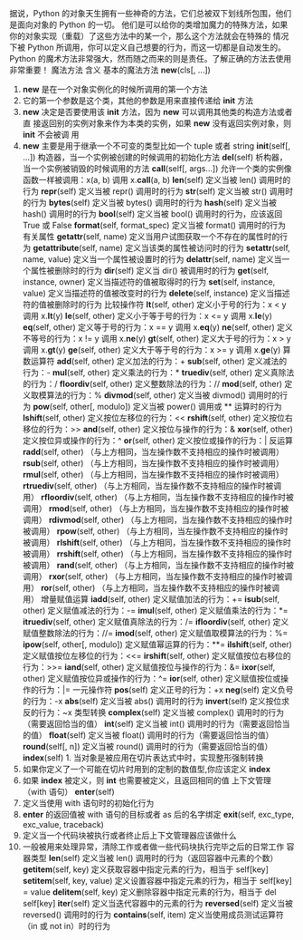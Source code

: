 据说，Python 的对象天生拥有一些神奇的方法，它们总被双下划线所包围，他们是面向对象的 Python 的一切。
他们是可以给你的类增加魔力的特殊方法，如果你的对象实现（重载）了这些方法中的某一个，那么这个方法就会在特殊的
情况下被 Python 所调用，你可以定义自己想要的行为，而这一切都是自动发生的。
Python 的魔术方法非常强大，然而随之而来的则是责任。了解正确的方法去使用非常重要！
魔法方法 含义
基本的魔法方法
__new__(cls[, ...])
1. __new__ 是在一个对象实例化的时候所调用的第一个方法
2. 它的第一个参数是这个类，其他的参数是用来直接传递给 __init__ 方法
3. __new__ 决定是否要使用该 __init__ 方法，因为 __new__ 可以调用其他类的构造方法或者直
接返回别的实例对象来作为本类的实例，如果 __new__ 没有返回实例对象，则 __init__ 不会被调
用
4. __new__ 主要是用于继承一个不可变的类型比如一个 tuple 或者 string
__init__(self[, ...]) 构造器，当一个实例被创建的时候调用的初始化方法
__del__(self) 析构器，当一个实例被销毁的时候调用的方法
__call__(self[, args...]) 允许一个类的实例像函数一样被调用：x(a, b) 调用 x.__call__(a, b)
__len__(self) 定义当被 len() 调用时的行为
__repr__(self) 定义当被 repr() 调用时的行为
__str__(self) 定义当被 str() 调用时的行为
__bytes__(self) 定义当被 bytes() 调用时的行为
__hash__(self) 定义当被 hash() 调用时的行为
__bool__(self) 定义当被 bool() 调用时的行为，应该返回 True 或 False
__format__(self, format_spec) 定义当被 format() 调用时的行为
有关属性
__getattr__(self, name) 定义当用户试图获取一个不存在的属性时的行为
__getattribute__(self, name) 定义当该类的属性被访问时的行为
__setattr__(self, name, value) 定义当一个属性被设置时的行为
__delattr__(self, name) 定义当一个属性被删除时的行为
__dir__(self) 定义当 dir() 被调用时的行为
__get__(self, instance, owner) 定义当描述符的值被取得时的行为
__set__(self, instance, value) 定义当描述符的值被改变时的行为
__delete__(self, instance) 定义当描述符的值被删除时的行为
比较操作符
__lt__(self, other) 定义小于号的行为：x < y 调用 x.__lt__(y)
__le__(self, other) 定义小于等于号的行为：x <= y 调用 x.__le__(y)
__eq__(self, other) 定义等于号的行为：x == y 调用 x.__eq__(y)
__ne__(self, other) 定义不等号的行为：x != y 调用 x.__ne__(y)
__gt__(self, other) 定义大于号的行为：x > y 调用 x.__gt__(y)
__ge__(self, other) 定义大于等于号的行为：x >= y 调用 x.__ge__(y)
算数运算符
__add__(self, other) 定义加法的行为：+
__sub__(self, other) 定义减法的行为：-
__mul__(self, other) 定义乘法的行为：*
__truediv__(self, other) 定义真除法的行为：/
__floordiv__(self, other) 定义整数除法的行为：//
__mod__(self, other) 定义取模算法的行为：%
__divmod__(self, other) 定义当被 divmod() 调用时的行为
__pow__(self, other[, modulo]) 定义当被 power() 调用或 ** 运算时的行为
__lshift__(self, other) 定义按位左移位的行为：<<
__rshift__(self, other) 定义按位右移位的行为：>>
__and__(self, other) 定义按位与操作的行为：&
__xor__(self, other) 定义按位异或操作的行为：^
__or__(self, other) 定义按位或操作的行为：|
反运算
__radd__(self, other) （与上方相同，当左操作数不支持相应的操作时被调用）
__rsub__(self, other) （与上方相同，当左操作数不支持相应的操作时被调用）
__rmul__(self, other) （与上方相同，当左操作数不支持相应的操作时被调用）
__rtruediv__(self, other) （与上方相同，当左操作数不支持相应的操作时被调用）
__rfloordiv__(self, other) （与上方相同，当左操作数不支持相应的操作时被调用）
__rmod__(self, other) （与上方相同，当左操作数不支持相应的操作时被调用）
__rdivmod__(self, other) （与上方相同，当左操作数不支持相应的操作时被调用）
__rpow__(self, other) （与上方相同，当左操作数不支持相应的操作时被调用）
__rlshift__(self, other) （与上方相同，当左操作数不支持相应的操作时被调用）
__rrshift__(self, other) （与上方相同，当左操作数不支持相应的操作时被调用）
__rand__(self, other) （与上方相同，当左操作数不支持相应的操作时被调用）
__rxor__(self, other) （与上方相同，当左操作数不支持相应的操作时被调用）
__ror__(self, other) （与上方相同，当左操作数不支持相应的操作时被调用）
增量赋值运算
__iadd__(self, other) 定义赋值加法的行为：+=
__isub__(self, other) 定义赋值减法的行为：-=
__imul__(self, other) 定义赋值乘法的行为：*=
__itruediv__(self, other) 定义赋值真除法的行为：/=
__ifloordiv__(self, other) 定义赋值整数除法的行为：//=
__imod__(self, other) 定义赋值取模算法的行为：%=
__ipow__(self, other[, modulo]) 定义赋值幂运算的行为：**=
__ilshift__(self, other) 定义赋值按位左移位的行为：<<=
__irshift__(self, other) 定义赋值按位右移位的行为：>>=
__iand__(self, other) 定义赋值按位与操作的行为：&=
__ixor__(self, other) 定义赋值按位异或操作的行为：^=
__ior__(self, other) 定义赋值按位或操作的行为：|=
一元操作符
__pos__(self) 定义正号的行为：+x
__neg__(self) 定义负号的行为：-x
__abs__(self) 定义当被 abs() 调用时的行为
__invert__(self) 定义按位求反的行为：~x
类型转换
__complex__(self) 定义当被 complex() 调用时的行为（需要返回恰当的值）
__int__(self) 定义当被 int() 调用时的行为（需要返回恰当的值）
__float__(self) 定义当被 float() 调用时的行为（需要返回恰当的值）
__round__(self[, n]) 定义当被 round() 调用时的行为（需要返回恰当的值）
__index__(self) 1. 当对象是被应用在切片表达式中时，实现整形强制转换
2. 如果你定义了一个可能在切片时用到的定制的数值型,你应该定义 __index__
3. 如果 __index__ 被定义，则 __int__ 也需要被定义，且返回相同的值
上下文管理（with 语句）
__enter__(self)
1. 定义当使用 with 语句时的初始化行为
2. __enter__ 的返回值被 with 语句的目标或者 as 后的名字绑定
__exit__(self, exc_type, exc_value, traceback)
1. 定义当一个代码块被执行或者终止后上下文管理器应该做什么
2. 一般被用来处理异常，清除工作或者做一些代码块执行完毕之后的日常工作
容器类型
__len__(self) 定义当被 len() 调用时的行为（返回容器中元素的个数）
__getitem__(self, key) 定义获取容器中指定元素的行为，相当于 self[key]
__setitem__(self, key, value) 定义设置容器中指定元素的行为，相当于 self[key] = value
__delitem__(self, key) 定义删除容器中指定元素的行为，相当于 del self[key]
__iter__(self) 定义当迭代容器中的元素的行为
__reversed__(self) 定义当被 reversed() 调用时的行为
__contains__(self, item) 定义当使用成员测试运算符（in 或 not in）时的行为
